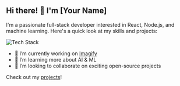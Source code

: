 ## Hi there! 👋 I'm [Your Name]
I'm a passionate full-stack developer interested in React, Node.js, and machine learning. Here's a quick look at my skills and projects:

![Tech Stack](https://img.shields.io/badge/Tech%20Stack-React%20%7C%20Node.js%20%7C%20MongoDB-blue)

- 🔭 I’m currently working on [Imagify](link-to-project)
- 🌱 I’m learning more about AI & ML
- 👯 I’m looking to collaborate on exciting open-source projects

Check out my [projects](link-to-repositories)!
